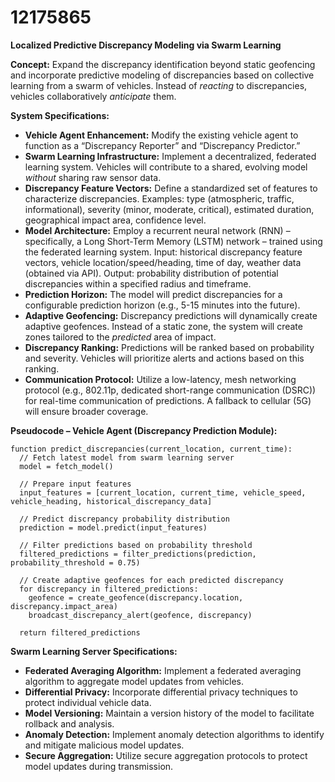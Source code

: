 # 12175865

**Localized Predictive Discrepancy Modeling via Swarm Learning**

**Concept:** Expand the discrepancy identification beyond static geofencing and incorporate predictive modeling of discrepancies based on collective learning from a swarm of vehicles. Instead of *reacting* to discrepancies, vehicles collaboratively *anticipate* them.

**System Specifications:**

*   **Vehicle Agent Enhancement:** Modify the existing vehicle agent to function as a “Discrepancy Reporter” and “Discrepancy Predictor.”
*   **Swarm Learning Infrastructure:** Implement a decentralized, federated learning system.  Vehicles will contribute to a shared, evolving model *without* sharing raw sensor data.
*   **Discrepancy Feature Vectors:**  Define a standardized set of features to characterize discrepancies. Examples: type (atmospheric, traffic, informational), severity (minor, moderate, critical), estimated duration, geographical impact area, confidence level.
*   **Model Architecture:** Employ a recurrent neural network (RNN) – specifically, a Long Short-Term Memory (LSTM) network – trained using the federated learning system. Input: historical discrepancy feature vectors, vehicle location/speed/heading, time of day, weather data (obtained via API). Output: probability distribution of potential discrepancies within a specified radius and timeframe.
*   **Prediction Horizon:** The model will predict discrepancies for a configurable prediction horizon (e.g., 5-15 minutes into the future).
*   **Adaptive Geofencing:** Discrepancy predictions will dynamically create adaptive geofences.  Instead of a static zone, the system will create zones tailored to the *predicted* area of impact.
*   **Discrepancy Ranking:** Predictions will be ranked based on probability and severity.  Vehicles will prioritize alerts and actions based on this ranking.
*   **Communication Protocol:** Utilize a low-latency, mesh networking protocol (e.g., 802.11p, dedicated short-range communication (DSRC)) for real-time communication of predictions. A fallback to cellular (5G) will ensure broader coverage.

**Pseudocode – Vehicle Agent (Discrepancy Prediction Module):**

```
function predict_discrepancies(current_location, current_time):
  // Fetch latest model from swarm learning server
  model = fetch_model()

  // Prepare input features
  input_features = [current_location, current_time, vehicle_speed, vehicle_heading, historical_discrepancy_data]

  // Predict discrepancy probability distribution
  prediction = model.predict(input_features)

  // Filter predictions based on probability threshold
  filtered_predictions = filter_predictions(prediction, probability_threshold = 0.75)

  // Create adaptive geofences for each predicted discrepancy
  for discrepancy in filtered_predictions:
    geofence = create_geofence(discrepancy.location, discrepancy.impact_area)
    broadcast_discrepancy_alert(geofence, discrepancy)

  return filtered_predictions
```

**Swarm Learning Server Specifications:**

*   **Federated Averaging Algorithm:** Implement a federated averaging algorithm to aggregate model updates from vehicles.
*   **Differential Privacy:** Incorporate differential privacy techniques to protect individual vehicle data.
*   **Model Versioning:** Maintain a version history of the model to facilitate rollback and analysis.
*   **Anomaly Detection:** Implement anomaly detection algorithms to identify and mitigate malicious model updates.
*   **Secure Aggregation:** Utilize secure aggregation protocols to protect model updates during transmission.